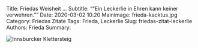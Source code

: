 Title: Friedas Weisheit ...
Subtitle: ““Ein Leckerlie in Ehren kann keiner verwehren.””
Date: 2020-03-02 10:20
Mainimage: frieda-kacktus.jpg
Category: Friedas Zitate
Tags: Frieda, Leckerlie
Slug: friedas-zitat-leckerlie
Authors: Frieda
Summary: 



![Innsburcker Klettersteig]({attach}friedas-zitat-leckerlie/frieda-kacktus.jpg)
